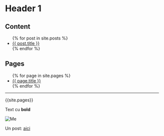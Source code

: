 # Header 1

## Content

<ul>
  {% for post in site.posts %}
    <li>
      <a href="{{ post.url }}">{{ post.title }}</a>
    </li>
  {% endfor %}
</ul>

## Pages

<ul>
  {% for page in site.pages %}
    <li>
      <a href="{{ page.url }}">{{ page.title }}</a>
    </li>
  {% endfor %}
</ul>

----
{{site.pages}}


Text cu **bold**

![Me]([https://github.com/RazvanNan/razvannan.github.io/blob/main/3A7888A1-8256-4835-9C6A-060C36BDF92A.jpeg?raw=true](https://avatars.githubusercontent.com/u/29168778?v=4))


Un post: [aici](https://razvannan.github.io/Post1)
